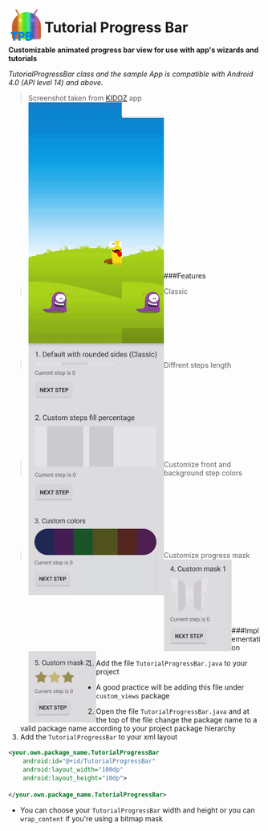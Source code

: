 <a href="url"><img src="https://github.com/RonyBrosh/TutorialProgressBar/blob/master/Graphics/ic_launcher.png" align="left" height="72" width="72" ></a>

Tutorial Progress Bar
=================================
**Customizable animated progress bar view for use with app's wizards and tutorials**


*TutorialProgressBar class and the sample App is compatible with Android 4.0 (API level 14) and above.*

> Screenshot taken from [KIDOZ](https://play.google.com/store/apps/details?id=com.kidoz) app </br>
<a href="url"><img src="https://github.com/RonyBrosh/TutorialProgressBar/blob/master/Graphics/kidoz_demo.gif" align="left" height="480" width="270" ></a>

</br></br></br></br></br></br></br></br></br></br></br></br></br></br></br></br></br></br></br>
###Features
> Classic </br>
<a href="url"><img src="https://github.com/RonyBrosh/TutorialProgressBar/blob/master/Graphics/demo_1.gif" align="left" height="126.4" width="270" ></a>

</br></br></br></br></br></br>

> Diffrent steps length </br>
<a href="url"><img src="https://github.com/RonyBrosh/TutorialProgressBar/blob/master/Graphics/demo_2.gif" align="left" height="203.3" width="270" ></a>

</br></br></br></br></br></br></br></br></br>

> Customize front and background step colors </br>
<a href="url"><img src="https://github.com/RonyBrosh/TutorialProgressBar/blob/master/Graphics/demo_3.gif" align="left" height="172.5" width="270" ></a>

</br></br></br></br></br></br></br>

> Customize progress mask </br>
<a href="url"><img src="https://github.com/RonyBrosh/TutorialProgressBar/blob/master/Graphics/demo_4.gif" align="left" height="183.2" width="135" ></a>
<a href="url"><img src="https://github.com/RonyBrosh/TutorialProgressBar/blob/master/Graphics/demo_5.gif" align="left" height="142.3" width="135" ></a>

</br></br></br></br></br></br></br>
###Implementation
1. Add the file `TutorialProgressBar.java` to your project</br>
* A good practice will be adding this file under `custom_views` package
2. Open the file `TutorialProgressBar.java` and at the top of the file change the package name to a valid package name according to your project package hierarchy
3. Add the `TutorialProgressBar` to your xml layout
```xml
<your.own.package_name.TutorialProgressBar
	android:id="@+id/TutorialProgressBar"
	android:layout_width="100dp"
	android:layout_height="10dp">
    	
</your.own.package_name.TutorialProgressBar>
```
* You can choose your `TutorialProgressBar` width and height or you can `wrap_content` if you're using a bitmap mask 
